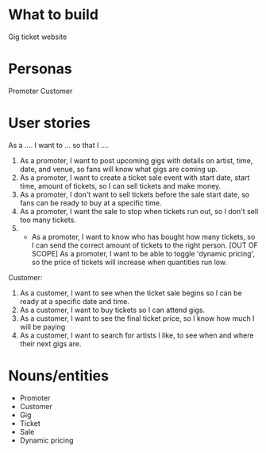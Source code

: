 # What to build
Gig ticket website

# Personas
Promoter
Customer

# User stories
As a .... I want to ... so that I ....
1. As a promoter, I want to post upcoming gigs with details on artist, time, date, and venue, so fans will know what gigs are coming up.
2. As a promoter, I want to create a ticket sale event with start date, start time, amount of tickets, so I can sell tickets and make money.
3. As a promoter, I don't want to sell tickets before the sale start date, so fans can be ready to buy at a specific time.
4. As a promoter, I want the sale to stop when tickets run out, so I don't sell too many tickets.
5. - As a promoter, I want to know who has bought how many tickets, so I can send the correct amount of tickets to the right person.
[OUT OF SCOPE] As a promoter, I want to be able to toggle 'dynamic pricing', so the price of tickets will increase when quantities run low.

Customer:
1. As a customer, I want to see when the ticket sale begins so I can be ready at a specific date and time.
2. As a customer, I want to buy tickets so I can attend gigs.
3. As a customer, I want to see the final ticket price, so I know how much I will be paying
4. As a customer, I want to search for artists I like, to see when and where their next gigs are.



# Nouns/entities
* Promoter
* Customer
* Gig
* Ticket
* Sale
* Dynamic pricing
